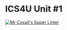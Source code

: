 # ICS4U Unit #1

[![Mr Coxall's Super Linter](https://github.com/ICS4U-Templates/ICS4U-Unit1-Curtis-Edwards/workflows/Mr%20Coxall's%20Super%20Linter/badge.svg)](https://github.com/ICS4U-Templates/ICS4U-Unit1-Curtis-Edwards/actions/)
